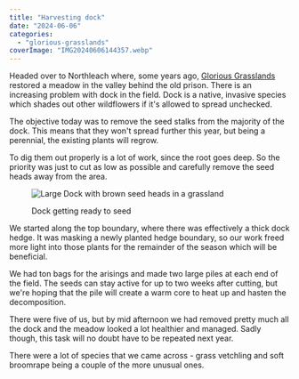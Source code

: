 ```yaml
---
title: "Harvesting dock"
date: "2024-06-06"
categories: 
  - "glorious-grasslands"
coverImage: "IMG20240606144357.webp"
---
```


Headed over to Northleach where, some years ago, [Glorious Grasslands](https://www.cotswolds-nl.org.uk/looking-after/our-grasslands-projects/glorious-cotswolds-grasslands/) restored a meadow in the valley behind the old prison. There is an increasing problem with dock in the field. Dock is a native, invasive species which shades out other wildflowers if it's allowed to spread unchecked.

The objective today was to remove the seed stalks from the majority of the dock. This means that they won't spread further this year, but being a perennial, the existing plants will regrow.

To dig them out properly is a lot of work, since the root goes deep. So the priority was just to cut as low as possible and carefully remove the seed heads away from the area.

<figure>

![Large Dock with brown seed heads in a grassland](images/IMG20240606113745-1024x937.webp)

<figcaption>

Dock getting ready to seed

</figcaption>

</figure>

We started along the top boundary, where there was effectively a thick dock hedge. It was masking a newly planted hedge boundary, so our work freed more light into those plants for the remainder of the season which will be beneficial.

We had ton bags for the arisings and made two large piles at each end of the field. The seeds can stay active for up to two weeks after cutting, but we're hoping that the pile will create a warm core to heat up and hasten the decomposition.

There were five of us, but by mid afternoon we had removed pretty much all the dock and the meadow looked a lot healthier and managed. Sadly though, this task will no doubt have to be repeated next year.

There were a lot of species that we came across - grass vetchling and soft broomrape being a couple of the more unusual ones.
